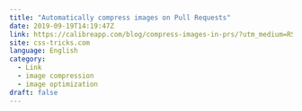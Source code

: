```yaml
---
title: "Automatically compress images on Pull Requests"
date: 2019-09-19T14:19:47Z
link: https://calibreapp.com/blog/compress-images-in-prs/?utm_medium=RSS&utm_source=news.12bit.vn
site: css-tricks.com
language: English
category:
  - Link
  - image compression
  - image optimization
draft: false
---
```

